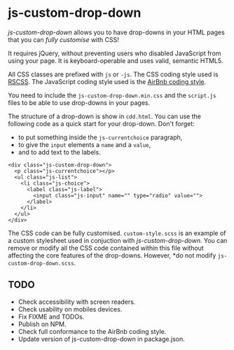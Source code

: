 # js-custom-drop-down
*js-custom-drop-down* allows you to have drop-downs in your HTML pages that you
can *fully customise* with CSS!

It requires jQuery, without preventing users who disabled JavaScript from using 
your page. It is keyboard-operable and uses valid, semantic HTML5.

All CSS classes are prefixed with `js` or `-js`. The CSS coding style used is 
[RSCSS](http://rscss.io/). The JavaScript coding style used is the 
[AirBnb coding style](https://github.com/airbnb/javascript).

You need to include the `js-custom-drop-down.min.css` and the `script.js` files 
to be able to use drop-downs in your pages.

The structure of a drop-down is show in `cdd.html`. You can use the following 
code as a quick start for your drop-down. Don't forget:
 * to put something inside the `js-currentchoice` paragraph, 
 * to give the `input` elements a `name` and a `value`, 
 * and to add text to the labels.
~~~~
<div class="js-custom-drop-down">
  <p class="js-currentchoice"></p>
  <ul class="js-list">
    <li class="js-choice">
      <label class="js-label">
        <input class="js-input" name="" type="radio" value="">
      </label>
    </li>
  </ul>
</div>
~~~~

The CSS code can be fully customised. `custom-style.scss` is an example of a 
custom stylesheet used in conjuction with *js-custom-drop-down*. You can remove 
or modify all the CSS code contained within this file without affecting the core
features of the drop-downs. However, *do not modify `js-custom-drop-down.scss`.

## TODO
 * Check accessibility with screen readers.
 * Check usability on mobiles devices.
 * Fix FIXME and TODOs.
 * Publish on NPM.
 * Check full conformance to the AirBnb coding style.
 * Update version of js-custom-drop-down in package.json.